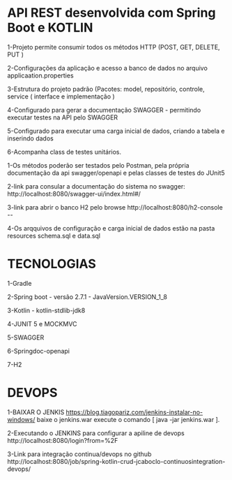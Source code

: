 
API REST desenvolvida com Spring Boot e KOTLIN
==============================================


   1-Projeto permite consumir todos os métodos HTTP (POST, GET, DELETE, PUT )

   2-Configurações da aplicação e acesso a banco de dados no arquivo applicaation.properties

   3-Estrutura do projeto padrão (Pacotes: model, repositório, controle, service ( interface e implementação )

   4-Configurado para gerar a documentação SWAGGER - permitindo executar testes na API pelo  SWAGGER

   5-Configurado para executar uma carga inicial de dados, criando a tabela e inserindo dados

   6-Acompanha class de testes unitários. 


1-Os métodos poderão ser testados pelo Postman, pela própria documentação da api swagger/openapi
  e pelas classes de testes do JUnit5

2-link para consular a documentação do sistema no swagger:           
   http://localhost:8080/swagger-ui/index.html#/

3-link para abrir o banco H2 pelo browse 
  http://localhost:8080/h2-console --  

4-Os arqquivos de configuração e carga inicial de dados estão na pasta resources
  schema.sql e data.sql


TECNOLOGIAS
===========
   1-Gradle
   
   2-Spring boot  - versão 2.7.1  -  JavaVersion.VERSION_1_8
   
   3-Kotlin -  kotlin-stdlib-jdk8
   
   4-JUNIT 5 e MOCKMVC
   
   5-SWAGGER
   
   6-Springdoc-openapi
   
   7-H2



DEVOPS
======

1-BAIXAR O JENKIS
  https://blog.tiagopariz.com/jenkins-instalar-no-windows/
  baixe o jenkins.war
        execute o comando [  java -jar jenkins.war  ].

2-Executando  o JENKINS para configurar a apiline de devops
   http://localhost:8080/login?from=%2F

3-Link para integração continua/devops no github
    http://localhost:8080/job/spring-kotlin-crud-jcaboclo-continuosintegration-devops/
 
